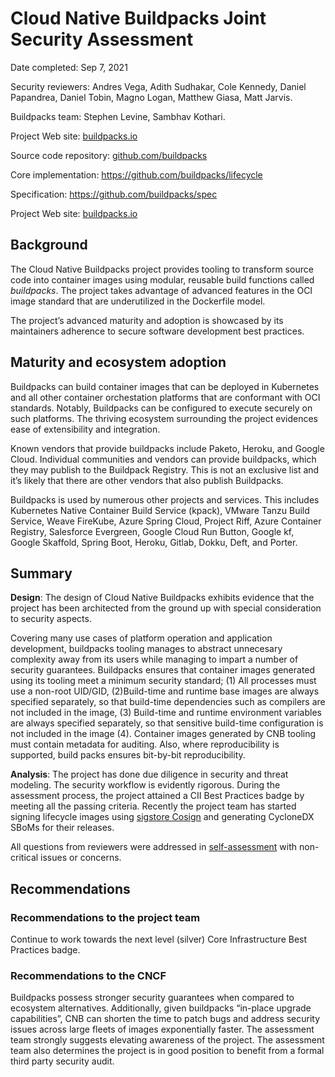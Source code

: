 # Cloud Native Buildpacks Joint Security Assessment

Date completed: Sep 7, 2021

Security reviewers: Andres Vega, Adith Sudhakar, Cole Kennedy, Daniel Papandrea, Daniel Tobin, Magno Logan, Matthew Giasa, Matt Jarvis.

Buildpacks team: Stephen Levine, Sambhav Kothari.

Project Web site: [buildpacks.io](https://buildpacks.io/)

Source code repository: [github.com/buildpacks](https://github.com/buildpacks) 

Core implementation: https://github.com/buildpacks/lifecycle 

Specification: https://github.com/buildpacks/spec 	

Project Web site: [buildpacks.io](https://buildpacks.io/)


## Background

The Cloud Native Buildpacks project provides tooling to transform source code into container images using modular, reusable build functions called _buildpacks_. The project takes advantage of advanced features in the OCI image standard that are underutilized in the Dockerfile model.

The project’s advanced maturity and adoption is showcased by its maintainers adherence to secure software development best practices.

## Maturity and ecosystem adoption

Buildpacks can build container images that can be deployed in Kubernetes and all other container orchestation platforms that are conformant with OCI standards. Notably, Buildpacks can be configured to execute securely on such platforms. The thriving ecosystem surrounding the project evidences ease of extensibility and integration. 

Known vendors that provide buildpacks include Paketo, Heroku, and Google Cloud. Individual communities and vendors can provide buildpacks, which they may publish to the Buildpack Registry.  This is not an exclusive list and it’s likely that there are other vendors that also publish Buildpacks.

Buildpacks is used by numerous other projects and services. This includes Kubernetes Native Container Build Service (kpack), VMware Tanzu Build Service, Weave FireKube, Azure Spring Cloud, Project Riff, Azure Container Registry, Salesforce Evergreen, Google Cloud Run Button, Google kf, Google Skaffold, Spring Boot, Heroku, Gitlab, Dokku, Deft, and Porter. 

## Summary

**Design**: The design of Cloud Native Buildpacks exhibits evidence that the project has been architected from the ground up with special consideration to security aspects. 

Covering many use cases of platform operation and application development, buildpacks tooling manages to abstract unnecesary complexity away from its users while managing to impart a number of security guarantees. Buildpacks ensures that container images generated using its tooling meet a minimum security standard; (1) All processes must use a non-root UID/GID, (2)Build-time and runtime base images are always specified separately, so that build-time dependencies such as compilers are not included in the image, (3) Build-time and runtime environment variables are always specified separately, so that sensitive build-time configuration is not included in the image (4). Container images generated by CNB tooling must contain metadata for auditing. Also, where reproducibility is supported, build packs ensures bit-by-bit reproducibility. 

**Analysis**: The project has done due diligence in security and threat modeling. The security workflow is evidently rigorous. During the assessment process, the project attained a CII Best Practices badge by meeting all the passing criteria. Recently the project team has started signing lifecycle images using [sigstore Cosign](https://github.com/sigstore/cosign) and generating CycloneDX SBoMs for their releases. 

All questions from reviewers were addressed in [self-assessment](self-assessment.md) with non-critical issues or concerns. 

## Recommendations

### Recommendations to the project team

Continue to work towards the next level (silver) Core Infrastructure Best Practices badge.

### Recommendations to the CNCF

Buildpacks possess stronger security guarantees when compared to ecosystem alternatives. Additionally, given buildpacks “in-place upgrade capabilities”, CNB can shorten the time to patch bugs and address security issues across large fleets of images exponentially faster. The assessment team strongly suggests elevating awareness of the project. The assessment team also determines the project is in good position to benefit from a formal third party security audit. 


